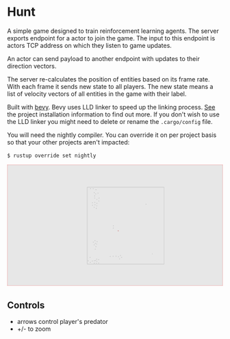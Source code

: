 # Hunt
A simple game designed to train reinforcement learning agents. The server
exports endpoint for a actor to join the game. The input to this
endpoint is actors TCP address on which they listen to game updates.

An actor can send payload to another endpoint with updates to their direction
vectors.

The server re-calculates the position of entities based on its frame rate. With
each frame it sends new state to all players. The new state means a list of
velocity vectors of all entities in the game with their label.

Built with [bevy]. Bevy uses LLD linker to speed up the linking process.
[See][bevy-setup] the project installation information to find out more. If you
don't wish to use the LLD linker you might need to delete or rename the
`.cargo/config` file.

You will need the nightly compiler. You can override it on per project basis
so that your other projects aren't impacted:

```
$ rustup override set nightly
```

![Screenshot](docs/screenshot_2020-09-16.png)

## Controls
* arrows control player's predator
* +/- to zoom

<!-- Invisible List of References -->
[bevy]: https://github.com/bevyengine/bevy
[bevy-setup]: https://bevyengine.org/learn/book/getting-started/setup/
